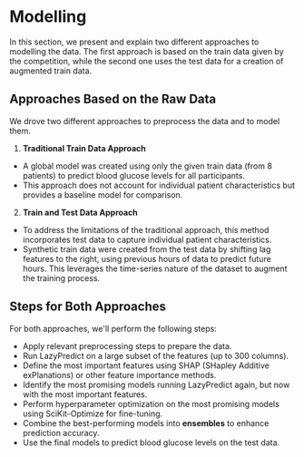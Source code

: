 # Modelling

In this section, we present and explain two different approaches to modelling the data. The first approach is based on the train data given by the competition, while the second one uses the test data for a creation of augmented train data.

## Approaches Based on the Raw Data

We drove two different approaches to preprocess the data and to model them.

1. **Traditional Train Data Approach**
* A global model was created using only the given train data (from 8 patients) to predict blood glucose levels for all participants.
* This approach does not account for individual patient characteristics but provides a baseline model for comparison.

2. **Train and Test Data Approach** 
* To address the limitations of the traditional approach, this method incorporates test data to capture individual patient characteristics.
* Synthetic train data were created from the test data by shifting lag features to the right, using previous hours of data to predict future hours. This leverages the time-series nature of the dataset to augment the training process.


## Steps for Both Approaches

For both approaches, we'll perform the following steps:

* Apply relevant preprocessing steps to prepare the data.
* Run LazyPredict on a large subset of the features (up to 300 columns).
* Define the most important features using SHAP (SHapley Additive exPlanations) or other feature importance methods.
* Identify the most promising models running LazyPredict again, but now with the most important features.
* Perform hyperparameter optimization on the most promising models using SciKit-Optimize for fine-tuning.
* Combine the best-performing models into **ensembles** to enhance prediction accuracy.
* Use the final models to predict blood glucose levels on the test data.
